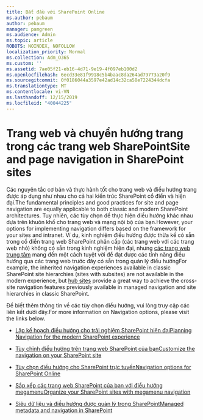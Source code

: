 ```yaml
---
title: Bắt đầu với SharePoint Online
ms.author: pebaum
author: pebaum
manager: pamgreen
ms.audience: Admin
ms.topic: article
ROBOTS: NOINDEX, NOFOLLOW
localization_priority: Normal
ms.collection: Adm_O365
ms.custom: ''
ms.assetid: 7ae05f21-eb16-4d71-9e19-4f097eb100d2
ms.openlocfilehash: 6ecd33e81f9918c5b4baac8da264ad79773a20f9
ms.sourcegitcommit: 0f0186044a3597e42ad14c32ca58e7224344dcfa
ms.translationtype: MT
ms.contentlocale: vi-VN
ms.lasthandoff: 12/15/2019
ms.locfileid: "40044225"
---
```

# <a name="site-and-page-navigation-in-sharepoint-sites"></a><span data-ttu-id="1dbc2-102">Trang web và chuyển hướng trang trong các trang web SharePoint</span><span class="sxs-lookup"><span data-stu-id="1dbc2-102">Site and page navigation in SharePoint sites</span></span>

<span data-ttu-id="1dbc2-103">Các nguyên tắc cơ bản và thực hành tốt cho trang web và điều hướng trang được áp dụng như nhau cho cả hai kiến trúc SharePoint cổ điển và hiện đại.</span><span class="sxs-lookup"><span data-stu-id="1dbc2-103">The fundamental principles and good practices for site and page navigation are equally applicable to both classic and modern SharePoint architectures.</span></span> <span data-ttu-id="1dbc2-104">Tuy nhiên, các tùy chọn để thực hiện điều hướng khác nhau dựa trên khuôn khổ cho trang web và mạng nội bộ của bạn.</span><span class="sxs-lookup"><span data-stu-id="1dbc2-104">However, your options for implementing navigation differs based on the framework for your sites and intranet.</span></span> <span data-ttu-id="1dbc2-105">Ví dụ, kinh nghiệm điều hướng được thừa kế có sẵn trong cổ điển trang web SharePoint phân cấp (các trang web với các trang web nhỏ) không có sẵn trong kinh nghiệm hiện đại, nhưng [các trang web trung tâm](https://support.office.com/article/fe26ae84-14b7-45b6-a6d1-948b3966427f) mang đến một cách tuyệt vời để đạt được các tính năng điều hướng qua các trang web trước đây có sẵn trong quản lý điều hướng</span><span class="sxs-lookup"><span data-stu-id="1dbc2-105">For example, the inherited navigation experiences available in classic SharePoint site hierarchies (sites with subsites) are not available in the modern experience, but [hub sites](https://support.office.com/article/fe26ae84-14b7-45b6-a6d1-948b3966427f) provide a great way to achieve the cross-site navigation features previously available in managed navigation and site hierarchies in classic SharePoint.</span></span>

 <span data-ttu-id="1dbc2-106">Để biết thêm thông tin về các tùy chọn điều hướng, vui lòng truy cập các liên kết dưới đây.</span><span class="sxs-lookup"><span data-stu-id="1dbc2-106">For more information on Navigation options, please visit the links below.</span></span>

 - [<span data-ttu-id="1dbc2-107">Lập kế hoạch điều hướng cho trải nghiệm SharePoint hiện đại</span><span class="sxs-lookup"><span data-stu-id="1dbc2-107">Planning Navigation for the modern SharePoint experience</span></span>](https://docs.microsoft.com/sharepoint/plan-navigation-modern-experience)

- [<span data-ttu-id="1dbc2-108">Tùy chỉnh điều hướng trên trang web SharePoint của bạn</span><span class="sxs-lookup"><span data-stu-id="1dbc2-108">Customize the navigation on your SharePoint site</span></span>](https://support.office.com/article/customize-the-navigation-on-your-sharepoint-site-3cd61ae7-a9ed-4e1e-bf6d-4655f0bf25ca)

- [<span data-ttu-id="1dbc2-109">Tùy chọn điều hướng cho SharePoint trực tuyến</span><span class="sxs-lookup"><span data-stu-id="1dbc2-109">Navigation options for SharePoint Online</span></span>](https://docs.microsoft.com/office365/enterprise/navigation-options-for-sharepoint-online)
 
- [<span data-ttu-id="1dbc2-110">Sắp xếp các trang web SharePoint của bạn với điều hướng megamenu</span><span class="sxs-lookup"><span data-stu-id="1dbc2-110">Organize your SharePoint sites with megamenu navigation</span></span>](https://techcommunity.microsoft.com/t5/Microsoft-SharePoint-Blog/Organize-your-SharePoint-sites-with-megamenu-navigation-and-new/ba-p/328068)

- [<span data-ttu-id="1dbc2-111">Siêu dữ liệu và điều hướng được quản lý trong SharePoint</span><span class="sxs-lookup"><span data-stu-id="1dbc2-111">Managed metadata and navigation in SharePoint</span></span>](https://docs.microsoft.com/sharepoint/dev/general-development/managed-metadata-and-navigation-in-sharepoint)


